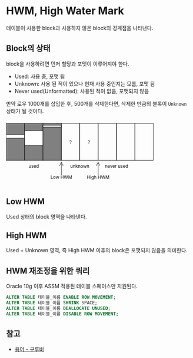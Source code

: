 # HWM, High Water Mark

테이블이 사용한 block과 사용하지 않은 block의 경계점을 나타낸다.

## Block의 상태

block을 사용하려면 먼저 할당과 포맷이 이루어져야 한다.

* Used: 사용 중, 포맷 됨
* Unknown: 사용 된 적이 있으나 현재 사용 중인지는 모름, 포맷 됨
* Never used(Unformatted): 사용된 적이 없음, 포맷되지 않음

만약 로우 1000개를 삽입한 후, 500개를 삭제한다면, 삭제한 만큼의 블록이 `Unknown` 상태가 될 것이다.

<svg version="1.1"
     baseProfile="full"
     width="410" height="180"
     xmlns="http://www.w3.org/2000/svg">
    <rect x="0" y="10" width="50" height="100" stroke="black" fill="grey" stroke-width="1" />
    <rect x="0" y="40" width="50" height="10" stroke="black" fill="white" stroke-width="1" />
    <rect x="50" y="10" width="50" height="100" stroke="black" fill="grey" stroke-width="1" />
    <rect x="50" y="30" width="50" height="40" stroke="black" fill="white" stroke-width="1" />
    <text x="75" y="130" font-size="12" text-anchor="middle" fill="black">used</text>
    <rect x="100" y="10" width="50" height="100" stroke="black" fill="grey" stroke-width="1" />
    <rect x="100" y="15" width="50" height="5" stroke="black" fill="white" stroke-width="1" />
    <rect x="150" y="10" width="50" height="100" stroke="black" fill="transparent" stroke-width="1" />
    <text x="175" y="65" font-size="12" text-anchor="middle" fill="black">?</text>
    <rect x="200" y="10" width="50" height="100" stroke="black" fill="transparent" stroke-width="1" />
    <text x="225" y="65" font-size="12" text-anchor="middle" fill="black">?</text>
    <text x="200" y="130" font-size="12" text-anchor="middle" fill="black">unknown</text>
    <rect x="250" y="10" width="50" height="100" stroke="black" fill="transparent" stroke-width="1" />
    <rect x="300" y="10" width="50" height="100" stroke="black" fill="transparent" stroke-width="1" />
    <rect x="350" y="10" width="50" height="100" stroke="black" fill="transparent" stroke-width="1" />
    <text x="300" y="130" font-size="12" text-anchor="middle" fill="black">never used</text>
    <line x1="150" x2="150" y1="115" y2="150" stroke="black" stroke-width="1" />
    <line x1="150" x2="155" y1="115" y2="125" stroke="black" stroke-width="1" />
    <line x1="150" x2="145" y1="115" y2="125" stroke="black" stroke-width="1" />
    <text x="150" y="160" font-size="12" text-anchor="middle" fill="black">Low HWM</text>
    <line x1="250" x2="250" y1="115" y2="150" stroke="black" stroke-width="1" />
    <line x1="250" x2="255" y1="115" y2="125" stroke="black" stroke-width="1" />
    <line x1="250" x2="245" y1="115" y2="125" stroke="black" stroke-width="1" />
    <text x="250" y="160" font-size="12" text-anchor="middle" fill="black">High HWM</text>
</svg>

## Low HWM

Used 상태의 block 영역을 나타낸다.

## High HWM

Used + Unknown 영역, 즉 High HWM 이후의 block은 포맷되지 않음을 의미한다.

## HWM 재조정을 위한 쿼리

Oracle 10g 이후 ASSM 적용된 테이블 스페이스만 지원된다.

```sql
ALTER TABLE 테이블_이름 ENABLE ROW MOVEMENT;
ALTER TABLE 테이블_이름 SHRINK SPACE;
ALTER TABLE 테이블_이름 DEALLOCATE UNUSED;
ALTER TABLE 테이블_이름 DISABLE ROW MOVEMENT;
```

## 참고

* [용어 - 구루비](http://wiki.gurubee.net/pages/viewpage.action?pageId=26741144)